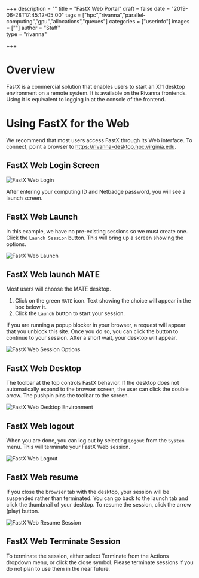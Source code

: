 +++
description = ""
title = "FastX Web Portal"
draft = false
date = "2019-06-28T17:45:12-05:00"
tags = ["hpc","rivanna","parallel-computing","gpu","allocations","queues"]
categories = ["userinfo"]
images = [""]
author = "Staff"  
type = "rivanna"

+++

# Overview
FastX is a commercial solution that enables users to start an X11 desktop environment on a remote system.  It is available on the Rivanna frontends.  Using it is equivalent to logging in at the console of the frontend.

# Using FastX for the Web
We recommend that most users access FastX through its Web interface.  To connect, point a browser to https://rivanna-desktop.hpc.virginia.edu.

## FastX Web Login Screen

<img src="/images/rivanna/fastxweb-login.png" alt="FastX Web Login" class="project-inset" style="float:center;max-width:100%;" />

After entering your computing ID and Netbadge password, you will see a launch screen.

## FastX Web Launch
In this example, we have no pre-existing sessions so we must create one.  Click the `Launch Session` button.  This will bring up a screen showing the options.

<img src="/images/rivanna/fastxweb-launch.png" alt="FastX Web Launch" class="project-inset" style="float:center;max-width:100%;" />

## FastX Web launch MATE
Most users will choose the MATE desktop.  

1. Click on the green `MATE` icon.  Text showing the choice will appear in the box below it.
2. Click the `Launch` button to start your session.  

If you are running a popup blocker in your browser, a request will appear that you unblock this site.  Once you do so, you can click the button to continue to your session.  After a short wait, your desktop will appear.

<img src="/images/rivanna/fastxweb-session-opts.png" alt="FastX Web Session Options" class="project-inset" style="float:center;max-width:100%;" />

## FastX Web Desktop
The toolbar at the top controls FastX behavior.  If the desktop does not automatically expand to the browser screen, the user can click the double arrow.  The pushpin pins the toolbar to the screen.

<img src="/images/rivanna/fastxweb-desktop.png" alt="FastX Web Desktop Environment" class="project-inset" style="float:center;max-width:100%;" />

## FastX Web logout
When you are done, you can log out by selecting `Logout` from the `System` menu.  This will terminate your FastX Web session.

<img src="/images/rivanna/fastxweb-logout.png" alt="FastX Web Logout" class="project-inset" style="float:center;max-width:100%;" />

## FastX Web resume
If you close the browser tab with the desktop, your session will be suspended rather than terminated.  You can go back to the launch tab and click the thumbnail of your desktop.  To resume the session, click the arrow (play) button.

<img src="/images/rivanna/fastxweb-resume.png" alt="FastX Web Resume Session" class="project-inset" style="float:center;max-width:100%;" />

## FastX Web Terminate Session
To terminate the session, either select Terminate from the Actions dropdown menu, or click the close symbol.  Please terminate sessions if you do not plan to use them in the near future.
